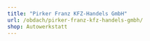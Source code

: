 ```yaml
---
title: "Pirker Franz KFZ-Handels GmbH"
url: /obdach/pirker-franz-kfz-handels-gmbh/
shop: Autowerkstatt
---
```

